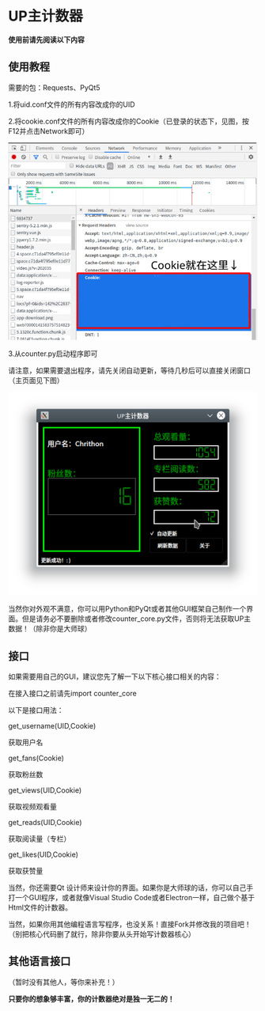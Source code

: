  # UP主计数器

 **使用前请先阅读以下内容**

## 使用教程

需要的包：Requests、PyQt5

1.将uid.conf文件的所有内容改成你的UID

2.将cookie.conf文件的所有内容改成你的Cookie（已登录的状态下，见图，按F12并点击Network即可）

![Cookie位置](./cookie位置.png)

3.从counter.py启动程序即可

请注意，如果需要退出程序，请先关闭自动更新，等待几秒后可以直接关闭窗口（主页面见下图）

![主页面](./运行截图.png)

当然你对外观不满意，你可以用Python和PyQt或者其他GUI框架自己制作一个界面。但是请务必不要删除或者修改counter_core.py文件，否则将无法获取UP主数据！（除非你是大师球）

## 接口

如果需要用自己的GUI，建议您先了解一下以下核心接口相关的内容：

在接入接口之前请先import counter_core

以下是接口用法：

get_username(UID,Cookie)

获取用户名

get_fans(Cookie)

获取粉丝数

get_views(UID,Cookie)

获取视频观看量

get_reads(UID,Cookie)

获取阅读量（专栏）

get_likes(UID,Cookie)

获取获赞量

当然，你还需要Qt 设计师来设计你的界面。如果你是大师球的话，你可以自己手打一个GUI程序，或者就像Visual Studio Code或者Electron一样，自己做个基于Html文件的计数器。

当然，如果你用其他编程语言写程序，也没关系！直接Fork并修改我的项目吧！（别把核心代码删了就行，除非你要从头开始写计数器核心）

## 其他语言接口

（暂时没有其他人，等你来补充！）

**只要你的想象够丰富，你的计数器绝对是独一无二的！**
